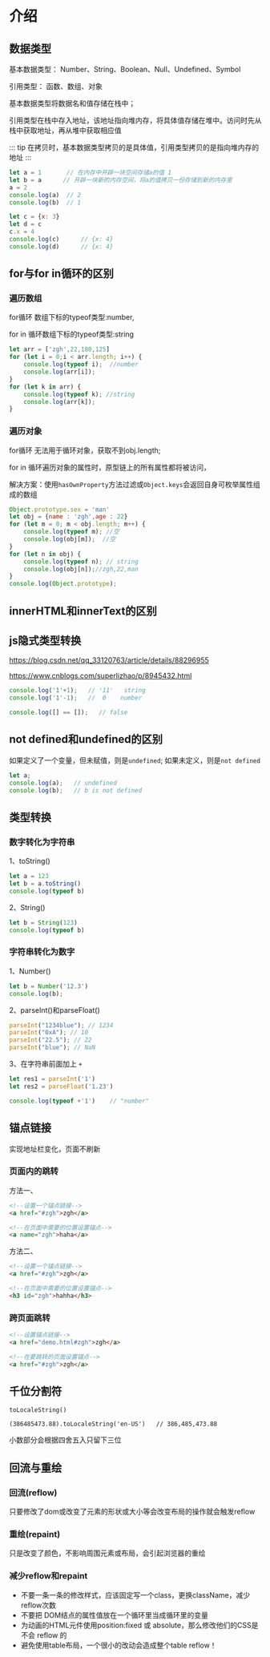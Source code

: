 # 介绍

## 数据类型

基本数据类型： Number、String、Boolean、Null、Undefined、Symbol

引用类型： 函数、数组、对象

基本数据类型将数据名和值存储在栈中；

引用类型在栈中存入地址，该地址指向堆内存，将具体值存储在堆中。访问时先从栈中获取地址，再从堆中获取相应值

::: tip
在拷贝时，基本数据类型拷贝的是具体值，引用类型拷贝的是指向堆内存的地址
:::

```js
let a = 1       // 在内存中开辟一块空间存储a的值 1
let b = a      // 开辟一块新的内存空间，将a的值拷贝一份存储到新的内存里
a = 2
console.log(a)  // 2
console.log(b)  // 1

let c = {x: 3}
let d = c
c.x = 4
console.log(c)      // {x: 4}
console.log(d)      // {x: 4}
```

## for与for in循环的区别
### 遍历数组
for循环 数组下标的typeof类型:number,

for in 循环数组下标的typeof类型:string

```js
let arr = ['zgh',22,180,125]
for (let i = 0;i < arr.length; i++) {
    console.log(typeof i);  //number
    console.log(arr[i]);
}
for (let k in arr) {
    console.log(typeof k); //string
    console.log(arr[k]);
}
```
### 遍历对象
for循环 无法用于循环对象，获取不到obj.length; 

for in 循环遍历对象的属性时，原型链上的所有属性都将被访问，

解决方案：使用`hasOwnProperty`方法过滤或`Object.keys`会返回自身可枚举属性组成的数组 

```js
Object.prototype.sex = 'man'
let obj = {name : 'zgh',age : 22}
for (let m = 0; m < obj.length; m++) {
    console.log(typeof m); //空
    console.log(obj[m]);  //空
}
for (let n in obj) {
    console.log(typeof n); // string
    console.log(obj[n]);//zgh,22,man
}
console.log(Object.prototype);
```

## innerHTML和innerText的区别

## js隐式类型转换

https://blog.csdn.net/qq_33120763/article/details/88296955

https://www.cnblogs.com/superlizhao/p/8945432.html

```js
console.log('1'+1);   // '11'   string
console.log('1'-1);   //  0    number

console.log([] == []);   // false
```

## not defined和undefined的区别
如果定义了一个变量，但未赋值，则是`undefined`; 如果未定义，则是`not defined`

```js
let a;
console.log(a);   // undefined
console.log(b);   // b is not defined
```

## 类型转换
### 数字转化为字符串
1、toString()
```js
let a = 123
let b = a.toString()
console.log(typeof b) 
```
2、String()
```js
let b = String(123)
console.log(typeof b) 
```

### 字符串转化为数字
1、Number()
```js
let b = Number('12.3')
console.log(b);
```
2、parseInt()和parseFloat()
```js
parseInt("1234blue"); // 1234
parseInt("0xA"); // 10
parseInt("22.5"); // 22
parseInt("blue"); // NaN
```
3、在字符串前面加上 `+`
```js
let res1 = parseInt('1')
let res2 = parseFloat('1.23')

console.log(typeof +'1')    // "number"
```

## 锚点链接
实现地址栏变化，页面不刷新
### 页面内的跳转
方法一、
```html
<!--设置一个锚点链接-->
<a href="#zgh">zgh</a>

<!--在页面中需要的位置设置锚点-->
<a name="zgh">haha</a>
```
方法二、
```html
<!--设置一个锚点链接-->
<a href="#zgh">zgh</a>

<!--在页面中需要的位置设置锚点-->
<h3 id="zgh">hahha</h3>
```
### 跨页面跳转

```html
<!--设置锚点链接-->
<a href="demo.html#zgh">zgh</a>

<!--在要跳转的页面设置锚点-->
<a href="#zgh">zgh</a>
```

## 千位分割符
`toLocaleString()`
```
(386485473.88).toLocaleString('en-US')   // 386,485,473.88
```
小数部分会根据四舍五入只留下三位


## 回流与重绘
### 回流(reflow)
只要修改了dom或改变了元素的形状或大小等会改变布局的操作就会触发reflow

### 重绘(repaint)
只是改变了颜色，不影响周围元素或布局，会引起浏览器的重绘

### 减少reflow和repaint

+ 不要一条一条的修改样式，应该固定写一个class，更换className，减少reflow次数
+ 不要把 DOM结点的属性值放在一个循环里当成循环里的变量
+ 为动画的HTML元件使用position:fixed 或 absolute，那么修改他们的CSS是不会 reflow 的
+ 避免使用table布局，一个很小的改动会造成整个table reflow！
